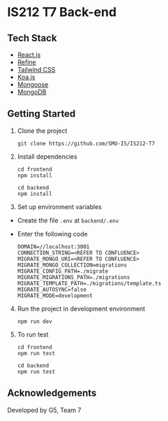 # IS212 T7 Back-end

## Tech Stack

- [React.js](https://react.dev)
- [Refine](https://refine.dev)
- [Tailwind CSS](https://tailwindcss.com)
- [Koa.js](https://koajs.com/)
- [Mongoose](https://mongoosejs.com)
- [MongoDB](https://www.mongodb.com)

## Getting Started

1. Clone the project

   ```
   git clone https://github.com/SMU-IS/IS212-T7
   ```

2. Install dependencies

   ```
   cd frontend
   npm install
   ```

   ```
   cd backend
   npm install
   ```

3. Set up environment variables

- Create the file `.env` at `backend/.env`
- Enter the following code

  ```
  DOMAIN=//localhost:3001
  CONNECTION_STRING=<REFER TO CONFLUENCE>
  MIGRATE_MONGO_URI=<REFER TO CONFLUENCE>
  MIGRATE_MONGO_COLLECTION=migrations
  MIGRATE_CONFIG_PATH=./migrate
  MIGRATE_MIGRATIONS_PATH=./migrations
  MIGRATE_TEMPLATE_PATH=./migrations/template.ts
  MIGRATE_AUTOSYNC=false
  MIGRATE_MODE=development
  ```

4. Run the project in development environment

   ```
   npm run dev
   ```

5. To run test

   ```
   cd frontend
   npm run test
   ```

   ```
   cd backend
   npm run test
   ```

## Acknowledgements

Developed by G5, Team 7
